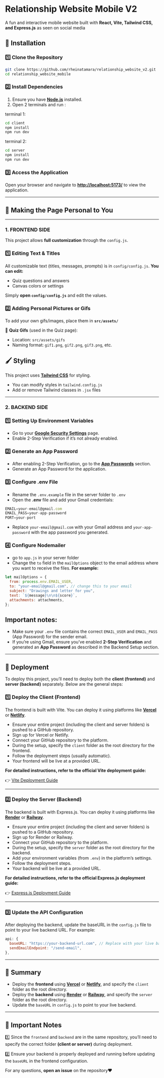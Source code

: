 # Relationship Website Mobile V2

A fun and interactive mobile website built with **React, Vite, Tailwind CSS, and Express.js** as seen on social media

## 🚀 Installation

### 1️⃣ Clone the Repository

```bash
git clone https://github.com/rheinatamara/relationship_website_v2.git
cd relationship_website_mobile
```

### 2️⃣ Install Dependencies

1. Ensure you have **[Node.js](https://nodejs.org/)** installed.
2. Open 2 terminals and run :

terminal 1:

```bash
cd client
npm install
npm run dev
```

terminal 2:

```bash
cd server
npm install
npm run dev
```

### 3️⃣ Access the Application

Open your browser and navigate to **[http://localhost:5173/](http://localhost:5173/)** to view the application.

---

## 🎨 Making the Page Personal to You

---

### **1. FRONTEND SIDE**

This project allows **full customization** through the `config.js`.

### **1️⃣ Editing Text & Titles**

All customizable text (titles, messages, prompts) is in `config/config.js`. **You can edit:**

- Quiz questions and answers
- Canvas colors or settings

Simply **open `config/config.js`** and edit the values.

### **2️⃣ Adding Personal Pictures or Gifs**

To add your own gifs/images, place them in **`src/assets/`**

📌 **Quiz Gifs** (used in the Quiz page):

- Location: `src/assets/gifs`
- Naming format: `gif1.png`, `gif2.png`, `gif3.png`, etc.

## 🖌️ Styling

This project uses **[Tailwind CSS](https://tailwindcss.com/)** for styling.

- You can modify styles in `tailwind.config.js`
- Add or remove Tailwind classes in `.jsx` files

---

### **2. BACKEND SIDE**

### **1️⃣ Setting Up Environment Variables**

- Go to your **[Google Security Settings](https://myaccount.google.com/security)** page.
- Enable 2-Step Verification if it’s not already enabled.

### **2️⃣ Generate an App Password**

- After enabling 2-Step Verification, go to the **[App Passwords](https://myaccount.google.com/u/3/apppasswords)** section.
- Generate an App Password for the application.

### **3️⃣ Configure .env File**

- Rename the `.env.example` file in the server folder to `.env`
- Open the **.env** file and add your Gmail credentials:

```js
EMAIL=your-email@gmail.com
EMAIL_PASS=your-app-password
PORT=your-port
```

- Replace `your-email@gmail.com` with your Gmail address and `your-app-password` with the app password you generated.

### **4️⃣ Configure Nodemailer**

- go to `app.js` in your server folder
- Change the `to` field in the `mailOptions` object to the email address where you want to receive the files. **For example:**

```js
let mailOptions = {
  from: process.env.EMAIL_USER,
  to: "your-email@gmail.com", // change this to your email
  subject: "Drawings and letter for you",
  text: `${message}\n\n${score}`,
  attachments: attachments,
};
```

## Important notes:

- Make sure your `.env` file contains the correct `EMAIL_USER` and `EMAIL_PASS` (App Password) for the sender email.
- If you’re using Gmail, ensure you’ve enabled **2-Step Verification** and generated an **App Password** as described in the Backend Setup section.

---

## 🚀 **Deployment**

To deploy this project, you’ll need to deploy both the **client (frontend)** and **server (backend)** separately. Below are the general steps:

### **1️⃣ Deploy the Client (Frontend)**

The frontend is built with Vite. You can deploy it using platforms like **[Vercel](https://vercel.com/)** or **[Netlify](https://www.netlify.com/)**.

- Ensure your entire project (including the client and server folders) is pushed to a GitHub repository.
- Sign up for Vercel or Netlify.
- Connect your GitHub repository to the platform.
- During the setup, specify the `client` folder as the root directory for the frontend.
- Follow the deployment steps (usually automatic).
- Your frontend will be live at a provided URL.

**For detailed instructions, refer to the official Vite deployment guide:**

👉 [Vite Deployment Guide](https://vite.dev/guide/static-deploy.html)

---

### **2️⃣ Deploy the Server (Backend)**

The backend is built with Express.js. You can deploy it using platforms like **[Render](https://render.com/)** or **[Railway](https://railway.com/)**.

- Ensure your entire project (including the client and server folders) is pushed to a GitHub repository.
- Sign up for Render or Railway.
- Connect your GitHub repository to the platform.
- During the setup, specify the `server` folder as the root directory for the backend.
- Add your environment variables (from `.env`) in the platform’s settings.
- Follow the deployment steps.
- Your backend will be live at a provided URL.

**For detailed instructions, refer to the official Express.js deployment guide:**

👉 [Express.js Deployment Guide](https://expressjs.com/en/advanced/best-practice-performance.html#deployment)

---

### **3️⃣ Update the API Configuration**

After deploying the backend, update the baseURL in the `config.js` file to point to your live backend URL. For example:

```js
api: {
  baseURL: "https://your-backend-url.com", // Replace with your live backend URL
  sendEmailEndpoint: "/send-email",
},
```

---

## 📜 **Summary**

- Deploy the **frontend** using **[Vercel](https://vercel.com/)** or **[Netlify](https://www.netlify.com/)**, and specify the `client` folder as the root directory.
- Deploy the **backend** using **[Render](https://render.com/)** or **[Railway](https://railway.com/)**, and specify the `server` folder as the root directory.
- Update the `baseURL` in `config.js` to point to your live backend.

---

## 🔧 **Important Notes**

1️⃣ Since the `frontend` and `backend` are in the same repository, you’ll need to specify the correct folder **(client or server)** during deployment.

2️⃣ Ensure your backend is properly deployed and running before updating the `baseURL` in the frontend configuration.

For any questions, **open an issue** on the repository❤️
